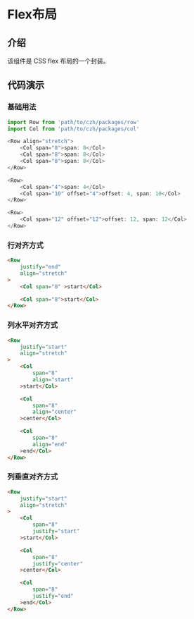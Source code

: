 # Flex布局

## 介绍
该组件是 CSS flex 布局的一个封装。


## 代码演示

### 基础用法

```javascript
import Row from 'path/to/czh/packages/row'
import Col from 'path/to/czh/packages/col'

<Row align="stretch">
	<Col span="8">span: 8</Col>
	<Col span="8">span: 8</Col>
	<Col span="8">span: 8</Col>
</Row>

<Row>
	<Col span="4">span: 4</Col>
	<Col span="10" offset="4">offset: 4, span: 10</Col>
</Row>

<Row>
	<Col span="12" offset="12">offset: 12, span: 12</Col>	
</Row>
```

### 行对齐方式

``` html
<Row 
	justify="end" 
	align="stretch" 
>
	<Col span="8" >start</Col>

	<Col span="8">start</Col>
</Row>
```

### 列水平对齐方式

```html
<Row 
	justify="start" 
	align="stretch" 
>
	<Col 
		span="8" 
		align="start"
	>start</Col>

	<Col 
		span="8" 
		align="center"
	>center</Col>	

	<Col 
		span="8" 
		align="end"
	>end</Col>
</Row>
```

### 列垂直对齐方式

``` html
<Row 
	justify="start" 
	align="stretch" 
>
	<Col 
		span="8" 
		justify="start"
	>start</Col>

	<Col 
		span="8" 
		justify="center"
	>center</Col>

	<Col 
		span="8" 
		justify="end"
	>end</Col>
</Row>	
```